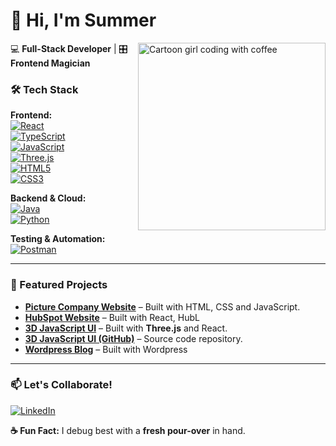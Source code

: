 # **👋 Hi, I'm Summer**  

<img align="right" src="https://media.giphy.com/media/v1.Y2lkPTc5MGI3NjExcXJhY3VtNGV1bGJ0b2V5Z2x4Z3J3dW1jZzV6dGp5eGZ2eXZ5aGJ5biZlcD12MV9pbnRlcm5hbF9naWZfYnlfaWQmY3Q9Zw/L1R1tvI9svkIWwpVYr/giphy.gif" width="300" alt="Cartoon girl coding with coffee">  

💻 **Full-Stack Developer** | 🎛️ **Frontend Magician**  


### **🛠️ Tech Stack**  
**Frontend:**  
[![React](https://img.shields.io/badge/-React-61DAFB?logo=react&logoColor=black)](https://reactjs.org)  
[![TypeScript](https://img.shields.io/badge/-TypeScript-3178C6?logo=typescript&logoColor=white)](https://www.typescriptlang.org/)  
[![JavaScript](https://img.shields.io/badge/-JavaScript-F7DF1E?logo=javascript&logoColor=black)](https://developer.mozilla.org/en-US/docs/Web/JavaScript)  
[![Three.js](https://img.shields.io/badge/-Three.js-000000?logo=three.js&logoColor=white)](https://threejs.org/)  
[![HTML5](https://img.shields.io/badge/-HTML5-E34F26?logo=html5&logoColor=white)](https://developer.mozilla.org/en-US/docs/Web/HTML)  
[![CSS3](https://img.shields.io/badge/-CSS3-1572B6?logo=css3&logoColor=white)](https://developer.mozilla.org/en-US/docs/Web/CSS)  

**Backend & Cloud:**  
[![Java](https://img.shields.io/badge/-Java-007396?logo=java&logoColor=white)](https://java.com)  
[![Python](https://img.shields.io/badge/-Python-3776AB?logo=python&logoColor=white)](https://python.org)  


**Testing & Automation:**   
[![Postman](https://img.shields.io/badge/-Postman-FF6C37?logo=postman)](https://postman.com)  

---

### 🌟 Featured Projects  
- **[Picture Company Website](https://pixel-perfect-media-opal.vercel.app/)** – Built with HTML, CSS and JavaScript.
- **[HubSpot Website](https://47574277.hs-sites.com/home-3)** – Built with React, HubL 
- **[3D JavaScript UI](https://summerswebsite.netlify.app/)** – Built with **Three.js** and React.  
- **[3D JavaScript UI (GitHub)](https://github.com/SummerNgcobo/My-Portfolio)** – Source code repository.
-  **[Wordpress Blog](https://summerscorner7.wordpress.com/)** – Built with Wordpress


---

### 📫 Let's Collaborate!  
[![LinkedIn](https://img.shields.io/badge/-LinkedIn-0A66C2?style=flat&logo=linkedin)](https://linkedin.com/in/summer-ngcobo-26310a222)

**☕ Fun Fact:** I debug best with a **fresh pour-over** in hand.  
